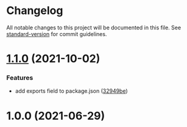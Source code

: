 # Changelog

All notable changes to this project will be documented in this file. See [standard-version](https://github.com/conventional-changelog/standard-version) for commit guidelines.

# [1.1.0](https://github.com/dmnsgn/interleave-typed-array/compare/v1.0.0...v1.1.0) (2021-10-02)


### Features

* add exports field to package.json ([32949be](https://github.com/dmnsgn/interleave-typed-array/commit/32949bedc90b7b17a8b6e48ad965af7852be7ad1))



# 1.0.0 (2021-06-29)
